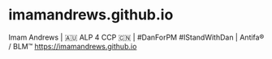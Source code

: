 # imamandrews.github.io
Imam Andrews | 🇦🇺 ALP 4 CCP 🇨🇳 | #DanForPM #IStandWithDan | Antifa® / BLM™
https://imamandrews.github.io
